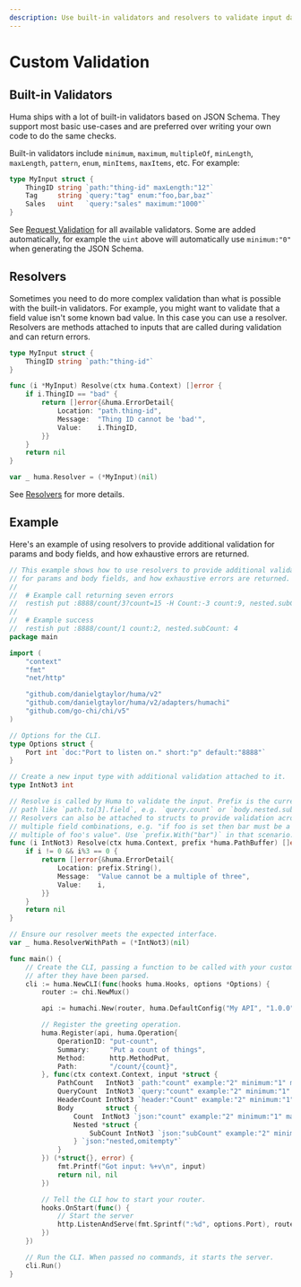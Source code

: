 ```yaml
---
description: Use built-in validators and resolvers to validate input data with whatever rules you need.
---
```


# Custom Validation

## Built-in Validators

Huma ships with a lot of built-in validators based on JSON Schema. They support most basic use-cases and are preferred over writing your own code to do the same checks.

Built-in validators include `minimum`, `maximum`, `multipleOf`, `minLength`, `maxLength`, `pattern`, `enum`, `minItems`, `maxItems`, etc. For example:

```go title="code.go"
type MyInput struct {
	ThingID string `path:"thing-id" maxLength:"12"`
	Tag     string `query:"tag" enum:"foo,bar,baz"`
	Sales   uint   `query:"sales" maximum:"1000"`
}
```

See [Request Validation](../features/request-validation.md) for all available validators. Some are added automatically, for example the `uint` above will automatically use `minimum:"0"` when generating the JSON Schema.

## Resolvers

Sometimes you need to do more complex validation than what is possible with the built-in validators. For example, you might want to validate that a field value isn't some known bad value. In this case you can use a resolver. Resolvers are methods attached to inputs that are called during validation and can return errors.

```go title="code.go"
type MyInput struct {
	ThingID string `path:"thing-id"`
}

func (i *MyInput) Resolve(ctx huma.Context) []error {
	if i.ThingID == "bad" {
		return []error{&huma.ErrorDetail{
			Location: "path.thing-id",
			Message:  "Thing ID cannot be 'bad'",
			Value:    i.ThingID,
		}}
	}
	return nil
}

var _ huma.Resolver = (*MyInput)(nil)
```

See [Resolvers](../features/request-resolvers.md) for more details.

## Example

Here's an example of using resolvers to provide additional validation for params and body fields, and how exhaustive errors are returned.

```go title="code.go" linenums="1"
// This example shows how to use resolvers to provide additional validation
// for params and body fields, and how exhaustive errors are returned.
//
//	# Example call returning seven errors
//	restish put :8888/count/3?count=15 -H Count:-3 count:9, nested.subCount: 6
//
//	# Example success
//	restish put :8888/count/1 count:2, nested.subCount: 4
package main

import (
	"context"
	"fmt"
	"net/http"

	"github.com/danielgtaylor/huma/v2"
	"github.com/danielgtaylor/huma/v2/adapters/humachi"
	"github.com/go-chi/chi/v5"
)

// Options for the CLI.
type Options struct {
	Port int `doc:"Port to listen on." short:"p" default:"8888"`
}

// Create a new input type with additional validation attached to it.
type IntNot3 int

// Resolve is called by Huma to validate the input. Prefix is the current
// path like `path.to[3].field`, e.g. `query.count` or `body.nested.subCount`.
// Resolvers can also be attached to structs to provide validation across
// multiple field combinations, e.g. "if foo is set then bar must be a
// multiple of foo's value". Use `prefix.With("bar")` in that scenario.
func (i IntNot3) Resolve(ctx huma.Context, prefix *huma.PathBuffer) []error {
	if i != 0 && i%3 == 0 {
		return []error{&huma.ErrorDetail{
			Location: prefix.String(),
			Message:  "Value cannot be a multiple of three",
			Value:    i,
		}}
	}
	return nil
}

// Ensure our resolver meets the expected interface.
var _ huma.ResolverWithPath = (*IntNot3)(nil)

func main() {
	// Create the CLI, passing a function to be called with your custom options
	// after they have been parsed.
	cli := huma.NewCLI(func(hooks huma.Hooks, options *Options) {
		router := chi.NewMux()

		api := humachi.New(router, huma.DefaultConfig("My API", "1.0.0"))

		// Register the greeting operation.
		huma.Register(api, huma.Operation{
			OperationID: "put-count",
			Summary:     "Put a count of things",
			Method:      http.MethodPut,
			Path:        "/count/{count}",
		}, func(ctx context.Context, input *struct {
			PathCount   IntNot3 `path:"count" example:"2" minimum:"1" maximum:"10"`
			QueryCount  IntNot3 `query:"count" example:"2" minimum:"1" maximum:"10"`
			HeaderCount IntNot3 `header:"Count" example:"2" minimum:"1" maximum:"10"`
			Body        struct {
				Count  IntNot3 `json:"count" example:"2" minimum:"1" maximum:"10"`
				Nested *struct {
					SubCount IntNot3 `json:"subCount" example:"2" minimum:"1" maximum:"10"`
				} `json:"nested,omitempty"`
			}
		}) (*struct{}, error) {
			fmt.Printf("Got input: %+v\n", input)
			return nil, nil
		})

		// Tell the CLI how to start your router.
		hooks.OnStart(func() {
			// Start the server
			http.ListenAndServe(fmt.Sprintf(":%d", options.Port), router)
		})
	})

	// Run the CLI. When passed no commands, it starts the server.
	cli.Run()
}
```
